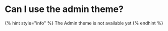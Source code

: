 # Can I use the admin theme?

{% hint style="info" %}
The Admin theme is not available yet
{% endhint %}

